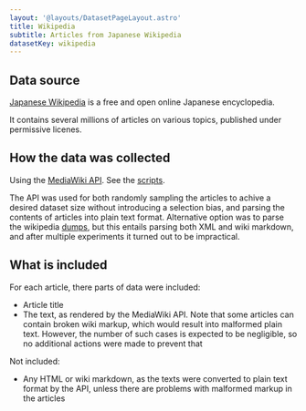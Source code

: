 ```yaml
---
layout: '@layouts/DatasetPageLayout.astro'
title: Wikipedia
subtitle: Articles from Japanese Wikipedia
datasetKey: wikipedia
---
```


## Data source

[Japanese Wikipedia](https://ja.wikipedia.org/) is a free and open online Japanese encyclopedia.

It contains several millions of articles on various topics, published under permissive licenes.

## How the data was collected

Using the [MediaWiki API](https://www.mediawiki.org/wiki/API:Main_page). See the [scripts](https://github.com/scriptin/kanji-frequency/tree/master/scripts/wikipedia).

The API was used for both randomly sampling the articles to achive a desired dataset size without introducing a selection bias, and parsing the contents of articles into plain text format. Alternative option was to parse the wikipedia [dumps](https://dumps.wikimedia.org/), but this entails parsing both XML and wiki markdown, and after multiple experiments it turned out to be impractical.

## What is included

For each article, there parts of data were included:

- Article title
- The text, as rendered by the MediaWiki API. Note that some articles can contain broken wiki markup, which would result into malformed plain text. However, the number of such cases is expected to be negligible, so no additional actions were made to prevent that

Not included:

- Any HTML or wiki markdown, as the texts were converted to plain text format by the API, unless there are problems with malformed markup in the articles

